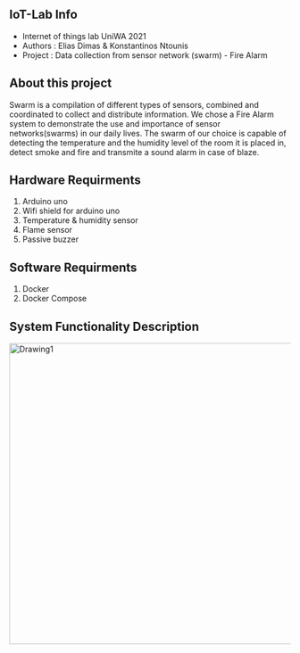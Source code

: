 ## IoT-Lab Info
- Internet of things lab UniWA 2021
- Authors : Elias Dimas & Konstantinos Ntounis
- Project : Data collection from sensor network (swarm) - Fire Alarm 

## About this project

Swarm is a compilation of different types of sensors, combined and coordinated to collect and distribute information.
We chose a Fire Alarm system to demonstrate the use and importance of sensor networks(swarms) in our daily lives.
The swarm of our choice is capable of detecting the temperature and the humidity level of the room it is placed in, detect smoke and fire and transmite a sound alarm in case of blaze.

## Hardware Requirments

1. Arduino uno
2. Wifi shield for arduino uno
3. Temperature & humidity sensor
4. Flame sensor
5. Passive buzzer 

## Software Requirments

1. Docker
2. Docker Compose

## System Functionality Description

<img width="540" alt="Drawing1" src="https://user-images.githubusercontent.com/92874740/144639022-8a2985ca-25b2-4599-ab14-a01db353187b.png">
